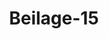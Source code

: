 ---  
schema: default  
title: Beilage-15  
organization: Team Charlie  
notes: "<p>§.1</p><p>Bescheid des Ober=Appellationsgerichts zu Celle.

Diemit wird dem Anwalte des Großherzogthums Baden, Kläger, die von dem Anwalte

der Krone Baiern, Beklagten, am 31. vorigen Monats übergebene Einwendung des re

medii restitutionis in integrum, die Beschwerde der Rheinpfälzischen Staatsgläubiger und

Inhaber der Partialobligationen lit. D betreffend, abschriftlich mitgetheilt, und zum Be

scheide gegeben:

Da nach der durch den Beschluß der Deutschen Bundesversammlung vom 16. Junius

1817 festgesetzten Austrägalordnung, Num. 9, so wie ferner nach dem, das bei Aufstellung

der Austrägalinstanzen zu beobachtende Verfahren betreffenden Bundesschlusse vom 3. August

1820, Art. 6, die Austrägalerkenntnisse sofort nach ihrer Eröffnung als rechtskräftig anzuse

hen und für die streitenden Theile verbindlich sind; das ebendaselbst wider dergleichen Erkennt

nisse, wiewohl absque effectu suspensivo, ex capite novorum zugelassene und binnen

vier Jahren von dem Zeitpuncte deren Auffindung anzubringende Rechtsmittel der Resti

tution aber, nach Vorschrift der erwähnten Austrägalordnung, Num. 10, nicht bei dem

Austrägalgerichte, sondern bei der Deutschen Bundesversammlung angemeldet werden muß;

so steht von hieraus dem eingelegten Rechtsmittel nicht zu beferiren.

Decretum Celle im Königlichen Ober=Appellationsgerichte am 7. No

vember 1825.

Zur Beglaubigung der Abschrift,

I. C. Blauel, Protonotarius.</p>"  
resources:  
- format: png  
  name: Page106[1].png  
  url: ../../Protokolle_BV_18_1826/Beilage-15/Page106[1].png  
category:   
  - Protokolle_BV_18_1826  
maintainer: Tao Luo  
maintainer_email: t.luo.21@abdn.ac.uk  
---